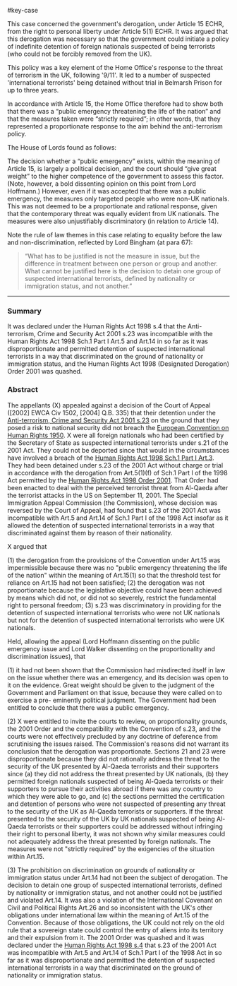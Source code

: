 #key-case 

This case concerned the government's derogation, under Article 15 ECHR, from the right to personal liberty under Article 5(1) ECHR. It was argued that this derogation was necessary so that the government could initiate a policy of indefinite detention of foreign nationals suspected of being terrorists (who could not be forcibly removed from the UK).

This policy was a key element of the Home Office's response to the threat of terrorism in the UK, following '9/11'. It led to a number of suspected 'international terrorists' being detained without trial in Belmarsh Prison for up to three years.

In accordance with Article 15, the Home Office therefore had to show both that there was a “public emergency threatening the life of the nation” and that the measures taken were “strictly required”; in other words, that they represented a proportionate response to the aim behind the anti-terrorism policy.

The House of Lords found as follows:

The decision whether a “public emergency” exists, within the meaning of Article 15, is largely a political decision, and the court should “give great weight” to the higher competence of the government to assess this factor. (Note, however, a bold dissenting opinion on this point from Lord Hoffmann.) However, even if it was accepted that there was a public emergency, the measures only targeted people who were non-UK nationals. This was not deemed to be a proportionate and rational response, given that the contemporary threat was equally evident from UK nationals. The measures were also unjustifiably discriminatory (in relation to Article 14).

Note the rule of law themes in this case relating to equality before the law and non-discrimination, reflected by Lord Bingham (at para 67):

> “What has to be justified is not the measure in issue, but the difference in treatment between one person or group and another. What cannot be justified here is the decision to detain one group of suspected international terrorists, defined by nationality or immigration status, and not another.”

---

### Summary

It was declared under the Human Rights Act 1998 s.4 that the Anti-terrorism, Crime and Security Act 2001 s.23 was incompatible with the Human Rights Act 1998 Sch.1 Part I Art.5 and Art.14 in so far as it was disproportionate and permitted detention of suspected international terrorists in a way that discriminated on the ground of nationality or immigration status, and the Human Rights Act 1998 (Designated Derogation) Order 2001 was quashed.

### Abstract

The appellants (X) appealed against a decision of the Court of Appeal ([2002] EWCA Civ 1502, [2004] Q.B. 335) that their detention under the [Anti-terrorism, Crime and Security Act 2001 s.23](https://uk.westlaw.com/Document/I0DDDB4B0E44911DA8D70A0E70A78ED65/View/FullText.html?originationContext=document&transitionType=DocumentItem&ppcid=f4a31155dd4344a49c889eb273e612b9&contextData=(sc.Default)) on the ground that they posed a risk to national security did not breach the [European Convention on Human Rights 1950](https://uk.westlaw.com/Document/I38C9C0AD773A4385868CB431E132B1A7/View/FullText.html?originationContext=document&transitionType=DocumentItem&ppcid=f4a31155dd4344a49c889eb273e612b9&contextData=(sc.Default)). X were all foreign nationals who had been certified by the Secretary of State as suspected international terrorists under s.21 of the 2001 Act. They could not be deported since that would in the circumstances have involved a breach of the [Human Rights Act 1998 Sch.1 Part I Art.3](https://uk.westlaw.com/Document/I2B36F6F0E45011DA8D70A0E70A78ED65/View/FullText.html?originationContext=document&transitionType=DocumentItem&ppcid=f4a31155dd4344a49c889eb273e612b9&contextData=(sc.Default)). They had been detained under s.23 of the 2001 Act without charge or trial in accordance with the derogation from Art.5(1)(f) of Sch.1 Part I of the 1998 Act permitted by the [Human Rights Act 1998 Order 2001](https://uk.westlaw.com/Document/I5FB840F0E42311DAA7CF8F68F6EE57AB/View/FullText.html?originationContext=document&transitionType=DocumentItem&ppcid=f4a31155dd4344a49c889eb273e612b9&contextData=(sc.Default)). That Order had been enacted to deal with the perceived terrorist threat from Al-Qaeda after the terrorist attacks in the US on September 11, 2001. The Special Immigration Appeal Commission (the Commission), whose decision was reversed by the Court of Appeal, had found that s.23 of the 2001 Act was incompatible with Art.5 and Art.14 of Sch.1 Part I of the 1998 Act insofar as it allowed the detention of suspected international terrorists in a way that discriminated against them by reason of their nationality. 

X argued that 

(1) the derogation from the provisions of the Convention under Art.15 was impermissible because there was no "public emergency threatening the life of the nation" within the meaning of Art.15(1) so that the threshold test for reliance on Art.15 had not been satisfied; 
(2) the derogation was not proportionate because the legislative objective could have been achieved by means which did not, or did not so severely, restrict the fundamental right to personal freedom; 
(3) s.23 was discriminatory in providing for the detention of suspected international terrorists who were not UK nationals but not for the detention of suspected international terrorists who were UK nationals.

Held, allowing the appeal (Lord Hoffmann dissenting on the public emergency issue and Lord Walker dissenting on the proportionality and discrimination issues), that 

(1) it had not been shown that the Commission had misdirected itself in law on the issue whether there was an emergency, and its decision was open to it on the evidence. Great weight should be given to the judgment of the Government and Parliament on that issue, because they were called on to exercise a pre- eminently political judgment. The Government had been entitled to conclude that there was a public emergency. 

(2) X were entitled to invite the courts to review, on proportionality grounds, the 2001 Order and the compatibility with the Convention of s.23, and the courts were not effectively precluded by any doctrine of deference from scrutinising the issues raised. The Commission's reasons did not warrant its conclusion that the derogation was proportionate. Sections 21 and 23 were disproportionate because they did not rationally address the threat to the security of the UK presented by Al-Qaeda terrorists and their supporters since 
(a) they did not address the threat presented by UK nationals, 
(b) they permitted foreign nationals suspected of being Al-Qaeda terrorists or their supporters to pursue their activities abroad if there was any country to which they were able to go, and 
(c) the sections permitted the certification and detention of persons who were not suspected of presenting any threat to the security of the UK as Al-Qaeda terrorists or supporters. If the threat presented to the security of the UK by UK nationals suspected of being Al-Qaeda terrorists or their supporters could be addressed without infringing their right to personal liberty, it was not shown why similar measures could not adequately address the threat presented by foreign nationals. The measures were not "strictly required" by the exigencies of the situation within Art.15. 

(3) The prohibition on discrimination on grounds of nationality or immigration status under Art.14 had not been the subject of derogation. The decision to detain one group of suspected international terrorists, defined by nationality or immigration status, and not another could not be justified and violated Art.14. It was also a violation of the International Covenant on Civil and Political Rights Art.26 and so inconsistent with the UK's other obligations under international law within the meaning of Art.15 of the Convention. Because of those obligations, the UK could not rely on the old rule that a sovereign state could control the entry of aliens into its territory and their expulsion from it. The 2001 Order was quashed and it was declared under the [Human Rights Act 1998 s.4](https://uk.westlaw.com/Document/I2B265520E45011DA8D70A0E70A78ED65/View/FullText.html?originationContext=document&transitionType=DocumentItem&ppcid=f4a31155dd4344a49c889eb273e612b9&contextData=(sc.Default)) that s.23 of the 2001 Act was incompatible with Art.5 and Art.14 of Sch.1 Part I of the 1998 Act in so far as it was disproportionate and permitted the detention of suspected international terrorists in a way that discriminated on the ground of nationality or immigration status.
